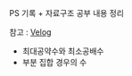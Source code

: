 PS 기록 + 자료구조 공부 내용 정리

참고 : [Velog](https://velog.io/@currysoda/posts)

- 최대공약수와 최소공배수
- 부분 집합 경우의 수

